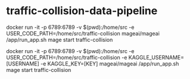 # traffic-collision-data-pipeline


docker run -it -p 6789:6789 -v $(pwd):/home/src -e USER_CODE_PATH=/home/src/traffic-collision  mageai/mageai /app/run_app.sh mage start traffic-collision

docker run -it -p 6789:6789 -v $(pwd):/home/src -e USER_CODE_PATH=/home/src/traffic-collision -e KAGGLE_USERNAME=[USERNAME] -e KAGGLE_KEY=[KEY] mageai/mageai /app/run_app.sh mage start traffic-collision